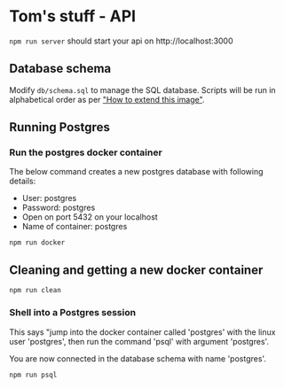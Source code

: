 # Tom's stuff - API

`npm run server` should start your api on http://localhost:3000

## Database schema

Modify `db/schema.sql` to manage the SQL database. Scripts will be run in alphabetical order as per ["How to extend this image"](https://hub.docker.com/_/postgres/).

## Running Postgres

### Run the postgres docker container
The below command creates a new postgres database with following details:

* User: postgres
* Password: postgres
* Open on port 5432 on your localhost
* Name of container: postgres

```shell
npm run docker
```

## Cleaning and getting a new docker container

```shell
npm run clean
```

### Shell into a Postgres session
This says "jump into the docker container called 'postgres' with the linux user 'postgres', 
then run the command 'psql' with argument 'postgres'.

You are now connected in the database schema with name 'postgres'.

```shell
npm run psql
```